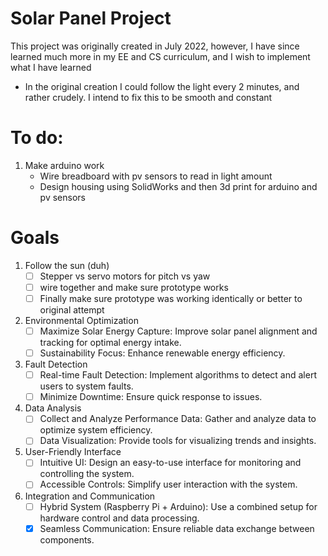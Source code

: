 # Solar Panel Project
This project was originally created in July 2022, however, I have since learned much more in my EE and CS curriculum, and I wish to implement what I have learned
- In the original creation I could follow the light every 2 minutes, and rather crudely. I intend to fix this to be smooth and constant
# To do:
1. Make arduino work
   - Wire breadboard with pv sensors to read in light amount
   - Design housing using SolidWorks and then 3d print for arduino and pv sensors

# Goals
1. Follow the sun (duh)
   - [ ] Stepper vs servo motors for pitch vs yaw
   - [ ] wire together and make sure prototype works
   - [ ] Finally make sure prototype was working identically or better to original attempt
2. Environmental Optimization
   - [ ] Maximize Solar Energy Capture: Improve solar panel alignment and tracking for optimal energy intake.
   - [ ] Sustainability Focus: Enhance renewable energy efficiency.
3. Fault Detection
   - [ ] Real-time Fault Detection: Implement algorithms to detect and alert users to system faults.
   - [ ] Minimize Downtime: Ensure quick response to issues.
4. Data Analysis
   - [ ] Collect and Analyze Performance Data: Gather and analyze data to optimize system efficiency.
   - [ ] Data Visualization: Provide tools for visualizing trends and insights.
5. User-Friendly Interface
   - [ ] Intuitive UI: Design an easy-to-use interface for monitoring and controlling the system.
   - [ ] Accessible Controls: Simplify user interaction with the system.
6. Integration and Communication
    - [ ] Hybrid System (Raspberry Pi + Arduino): Use a combined setup for hardware control and data processing.
    - [x] Seamless Communication: Ensure reliable data exchange between components.
